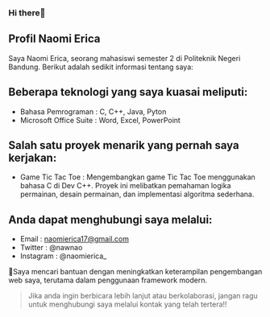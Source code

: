 ### Hi there👋
## Profil Naomi Erica
Saya Naomi Erica, seorang mahasiswi semester 2 di Politeknik Negeri Bandung. Berikut adalah sedikit informasi tentang saya:

## Beberapa teknologi yang saya kuasai meliputi:
- Bahasa Pemrograman : C, C++, Java, Pyton
- Microsoft Office Suite : Word, Excel, PowerPoint 

## Salah satu proyek menarik yang pernah saya kerjakan:
- Game Tic Tac Toe : Mengembangkan game Tic Tac Toe menggunakan bahasa C di Dev C++. Proyek ini melibatkan pemahaman logika permainan, desain permainan, dan implementasi algoritma sederhana.

## Anda dapat menghubungi saya melalui:
- Email : naomierica17@gmail.com
- Twitter : @nawnao
- Instagram : @naomierica_

🚀Saya mencari bantuan dengan meningkatkan keterampilan pengembangan web saya, terutama dalam penggunaan framework modern.
>Jika anda ingin berbicara lebih lanjut atau berkolaborasi, jangan ragu untuk menghubungi saya melalui kontak yang telah tertera!!
